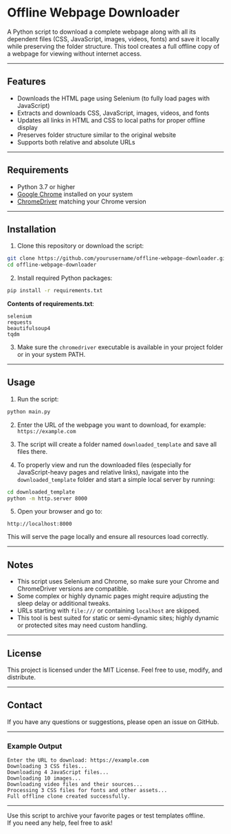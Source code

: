 # Offline Webpage Downloader

A Python script to download a complete webpage along with all its dependent files (CSS, JavaScript, images, videos, fonts) and save it locally while preserving the folder structure. This tool creates a full offline copy of a webpage for viewing without internet access.

---

## Features

- Downloads the HTML page using Selenium (to fully load pages with JavaScript)
- Extracts and downloads CSS, JavaScript, images, videos, and fonts
- Updates all links in HTML and CSS to local paths for proper offline display
- Preserves folder structure similar to the original website
- Supports both relative and absolute URLs

---

## Requirements

- Python 3.7 or higher
- [Google Chrome](https://www.google.com/chrome/) installed on your system
- [ChromeDriver](https://chromedriver.chromium.org/downloads) matching your Chrome version

---

## Installation

1. Clone this repository or download the script:

```bash
git clone https://github.com/yourusername/offline-webpage-downloader.git
cd offline-webpage-downloader
```

2. Install required Python packages:

```bash
pip install -r requirements.txt
```

**Contents of requirements.txt**:

```
selenium
requests
beautifulsoup4
tqdm
```

3. Make sure the `chromedriver` executable is available in your project folder or in your system PATH.

---

## Usage

1. Run the script:

```bash
python main.py
```

2. Enter the URL of the webpage you want to download, for example: `https://example.com`

3. The script will create a folder named `downloaded_template` and save all files there.

4. To properly view and run the downloaded files (especially for JavaScript-heavy pages and relative links), navigate into the `downloaded_template` folder and start a simple local server by running:

```bash
cd downloaded_template
python -m http.server 8000
```

5. Open your browser and go to:

```
http://localhost:8000
```

This will serve the page locally and ensure all resources load correctly.

---

## Notes

- This script uses Selenium and Chrome, so make sure your Chrome and ChromeDriver versions are compatible.
- Some complex or highly dynamic pages might require adjusting the sleep delay or additional tweaks.
- URLs starting with `file:///` or containing `localhost` are skipped.
- This tool is best suited for static or semi-dynamic sites; highly dynamic or protected sites may need custom handling.

---

## License

This project is licensed under the MIT License. Feel free to use, modify, and distribute.

---

## Contact

If you have any questions or suggestions, please open an issue on GitHub.

---

### Example Output

```
Enter the URL to download: https://example.com
Downloading 3 CSS files...
Downloading 4 JavaScript files...
Downloading 10 images...
Downloading video files and their sources...
Processing 3 CSS files for fonts and other assets...
Full offline clone created successfully.
```

---

Use this script to archive your favorite pages or test templates offline.  
If you need any help, feel free to ask!

